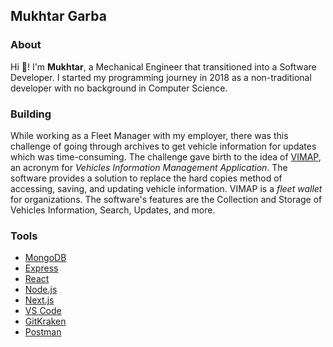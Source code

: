 ## Mukhtar Garba

### About

Hi 👋! I'm **Mukhtar**, a Mechanical Engineer that transitioned into a Software Developer. I started my programming journey in 2018 as a non-traditional developer with no background in Computer Science.

### Building

While working as a Fleet Manager with my employer, there was this challenge of going through archives to get vehicle information for updates which was time-consuming. The challenge gave birth to the idea of [VIMAP](https://www.vimap.io/), an acronym for _Vehicles Information Management Application_. The software provides a solution to replace the hard copies method of accessing, saving, and updating vehicle information. VIMAP is a _fleet wallet_ for organizations. The software's features are the Collection and Storage of Vehicles Information, Search, Updates, and more.

### Tools

* [MongoDB](https://www.mongodb.com/)
* [Express](https://expressjs.com/)
* [React](https://reactjs.org/)
* [Node.js](https://nodejs.org/en/)
* [Next.js](https://nextjs.org/)
* [VS Code](https://code.visualstudio.com/)
* [GitKraken](https://www.gitkraken.com/)
* [Postman](https://www.postman.com/)
